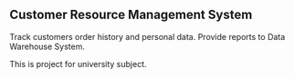 ## Customer Resource Management System ##

Track customers order history and personal data.
Provide reports to Data Warehouse System.

This is project for university subject.